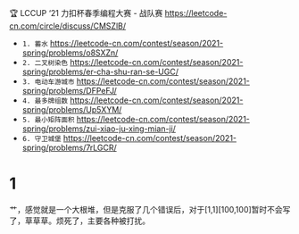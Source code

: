 
🏆 LCCUP ‘21 力扣杯春季编程大赛 - 战队赛 https://leetcode-cn.com/circle/discuss/CMSZlB/
- `1. 蓄水` https://leetcode-cn.com/contest/season/2021-spring/problems/o8SXZn/
- `2. 二叉树染色` https://leetcode-cn.com/contest/season/2021-spring/problems/er-cha-shu-ran-se-UGC/
- `3. 电动车游城市` https://leetcode-cn.com/contest/season/2021-spring/problems/DFPeFJ/
- `4. 最多牌组数` https://leetcode-cn.com/contest/season/2021-spring/problems/Up5XYM/
- `5. 最小矩阵面积` https://leetcode-cn.com/contest/season/2021-spring/problems/zui-xiao-ju-xing-mian-ji/
- `6. 守卫城堡` https://leetcode-cn.com/contest/season/2021-spring/problems/7rLGCR/

# 1

艹，感觉就是一个大根堆，但是克服了几个错误后，对于[1,1][100,100]暂时不会写了，草草草。烦死了，主要各种被打扰。
